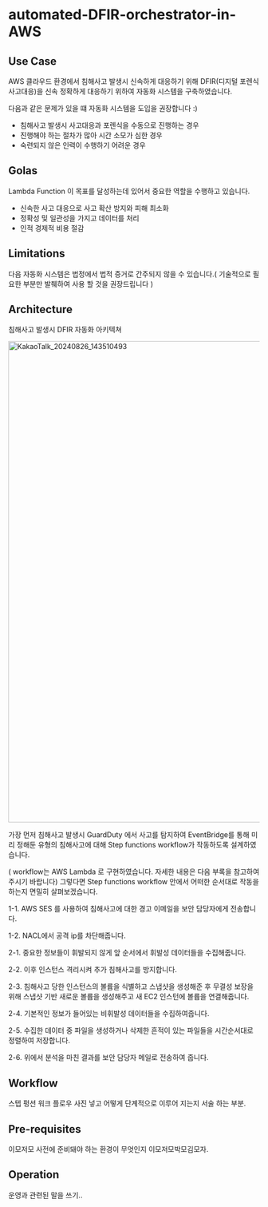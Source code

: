 # automated-DFIR-orchestrator-in-AWS
## Use Case
AWS 클라우드 환경에서 침해사고 발생시 신속하게 대응하기 위해 DFIR(디지털 포렌식 사고대응)을 신속 정확하게 대응하기 위하여 자동화 시스템을 구축하였습니다.

다음과 같은 문제가 있을 떄 자동화 시스템을 도입을 권장합니다 :)
- 침해사고 발생시 사고대응과 포렌식을 수동으로 진행하는 경우
- 진행해야 하는 절차가 많아 시간 소모가 심한 경우 
- 숙련되지 않은 인력이 수행하기 어려운 경우

## Golas
Lambda Function 이 목표를 달성하는데 있어서 중요한 역할을 수행하고 있습니다.

- 신속한 사고 대응으로 사고 확산 방지와 피해 최소화
- 정확성 및 일관성을 가지고 데이터를 처리
- 인적 경제적 비용 절감

## Limitations
다음 자동화 시스템은 법정에서 법적 증거로 간주되지 않을 수 있습니다.( 기술적으로 필요한 부분만 발췌하여 사용 할 것을 권장드립니다 ) 

## Architecture
침해사고 발생시 DFIR 자동화 아키텍쳐 


<img width="964" alt="KakaoTalk_20240826_143510493" src="https://github.com/user-attachments/assets/8a4f63db-2329-49b2-8e37-7070bb597e48">


가장 먼저 침해사고 발생시 GuardDuty 에서 사고를 탐지하여 EventBridge를 통해 미리 정해둔 유형의 침해사고에 대해 Step functions workflow가 작동하도록 설계하였습니다. 


( workflow는 AWS Lambda 로 구현하였습니다. 자세한 내용은 다음 부록을 참고하여 주시기 바랍니다) 
그렇다면 Step functions workflow 안에서 어떠한 순서대로 작동을 하는지 면밀히 살펴보겠습니다. 


1-1. AWS SES 를 사용하여 침해사고에 대한 경고 이메일을 보안 담당자에게 전송합니다.


1-2. NACL에서 공격 ip를 차단해줍니다.  


2-1. 중요한 정보들이 휘발되지 않게 앞 순서에서 휘발성 데이터들을 수집해줍니다. 


2-2. 이후 인스턴스 격리시켜 추가 침해사고를 방지합니다.


2-3. 침해사고 당한 인스턴스의 볼륨을 식별하고 스냅샷을 생성해준 후 무결성 보장을 위해 스냅샷 기반 새로운 볼륨을 생성해주고 새 EC2 인스턴에 볼륨을 연결해줍니다.


2-4. 기본적인 정보가 들어있는 비휘발성 데이터들을 수집하여줍니다.


2-5. 수집한 데이터 중 파일을 생성하거나 삭제한 흔적이 있는 파일들을 시간순서대로 정렬하여 저장합니다. 


2-6. 위에서 분석을 마친 결과를 보안 담당자 메일로 전송하여 줍니다. 
 
## Workflow
스텝 펑션 워크 플로우 사진 넣고 어떻게 단계적으로 이루어 지는지 서술 하는 부분. 

## Pre-requisites 
이모저모 사전에 준비돼야 하는 환경이 무엇인지 이모저모박모김모자.

## Operation
운영과 관련된 말을 쓰기.. 
